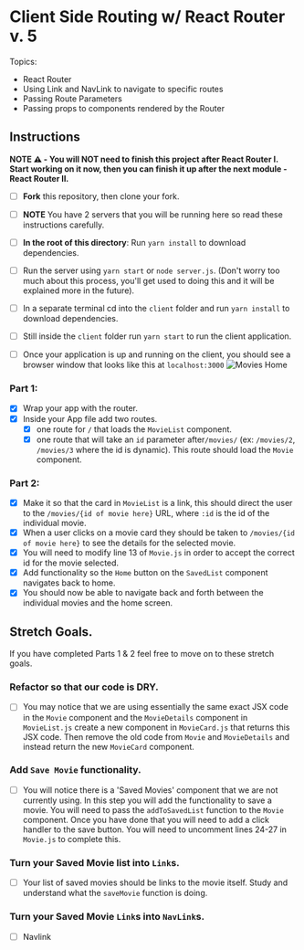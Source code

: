 # Client Side Routing w/ React Router v. 5

Topics:

-   React Router
-   Using Link and NavLink to navigate to specific routes
-   Passing Route Parameters
-   Passing props to components rendered by the Router

## Instructions

**NOTE ⚠️ - You will NOT need to finish this project after React Router I. Start working on it now, then you can finish it up after the next module - React Router II.**

-   [ ] **Fork** this repository, then clone your fork.
-   [ ] **NOTE** You have 2 servers that you will be running here so read these instructions carefully.
-   [ ] **In the root of this directory**: Run `yarn install` to download dependencies.
-   [ ] Run the server using `yarn start` or `node server.js`. (Don't worry too much about this process, you'll get used to doing this and it will be explained more in the future).
-   [ ] In a separate terminal cd into the `client` folder and run `yarn install` to download dependencies.
-   [ ] Still inside the `client` folder run `yarn start` to run the client application.

-   [ ] Once your application is up and running on the client, you should see a browser window that looks like this at `localhost:3000`
        ![Movies Home](https://ibin.co/3xhmmHVl9BKF.png)

### Part 1:

-   [x] Wrap your app with the router.
-   [x] Inside your App file add two routes.
    -   [x] one route for `/` that loads the `MovieList` component.
    -   [x] one route that will take an `id` parameter after`/movies/` (ex: `/movies/2`, `/movies/3` where the id is dynamic). This route should load the `Movie` component.

### Part 2:

-   [x] Make it so that the card in `MovieList` is a link, this should direct the user to the `/movies/{id of movie here}` URL, where `:id` is the id of the individual movie.
-   [x] When a user clicks on a movie card they should be taken to `/movies/{id of movie here}` to see the details for the selected movie.
-   [x] You will need to modify line 13 of `Movie.js` in order to accept the correct id for the movie selected.
-   [x] Add functionality so the `Home` button on the `SavedList` component navigates back to home.
-   [x] You should now be able to navigate back and forth between the individual movies and the home screen.

## Stretch Goals.

If you have completed Parts 1 & 2 feel free to move on to these stretch goals.

### Refactor so that our code is DRY.

-   [ ] You may notice that we are using essentially the same exact JSX code in the `Movie` component and the `MovieDetails` component in `MovieList.js` create a new component in `MovieCard.js` that returns this JSX code. Then remove the old code from `Movie` and `MovieDetails` and instead return the new `MovieCard` component.

### Add `Save Movie` functionality.

-   [ ] You will notice there is a 'Saved Movies' component that we are not currently using. In this step you will add the functionality to save a movie. You will need to pass the `addToSavedList` function to the `Movie` component. Once you have done that you will need to add a click handler to the save button. You will need to uncomment lines 24-27 in `Movie.js` to complete this.

### Turn your Saved Movie list into `Link`s.

-   [ ] Your list of saved movies should be links to the movie itself. Study and understand what the `saveMovie` function is doing.

### Turn your Saved Movie `Link`s into `NavLink`s.

-   [ ] Navlink
